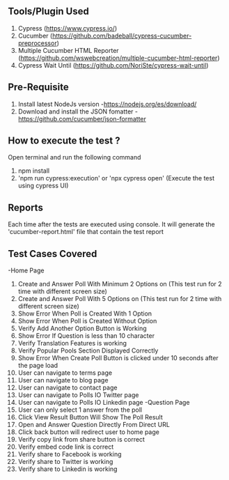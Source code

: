 ## Tools/Plugin Used
1. Cypress (https://www.cypress.io/)
2. Cucumber (https://github.com/badeball/cypress-cucumber-preprocessor)
3. Multiple Cucumber HTML Reporter (https://github.com/wswebcreation/multiple-cucumber-html-reporter)
4. Cypress Wait Until (https://github.com/NoriSte/cypress-wait-until)

## Pre-Requisite
1. Install latest NodeJs version -https://nodejs.org/es/download/
2. Download and install the JSON fomatter - https://github.com/cucumber/json-formatter

## How to execute the test ?
Open terminal and run the following command
1. npm install
2. 'npm run cypress:execution'
   or 
   'npx cypress open' (Execute the test using cypress UI)

## Reports
Each time after the tests are executed using console. It will generate the 'cucumber-report.html' file that contain the test report

## Test Cases Covered
-Home Page
1. Create and Answer Poll With Minimum 2 Options on <ScreenSize>  (This test run for 2 time with different screen size)
2. Create and Answer Poll With 5 Options on <ScreenSize> (This test run for 2 time with different screen size)
3. Show Error When Poll is Created With 1 Option
4. Show Error When Poll is Created Without Option
5. Verify Add Another Option Button is Working
6. Show Error If Question is less than 10 character
7. Verify Translation Features is working
8. Verify Popular Pools Section Displayed Correctly
9. Show Error When Create Poll Button is clicked under 10 seconds after the page load
10. User can navigate to terms page
11. User can navigate to blog page
12. User can navigate to contact page
13. User can navigate to Polls IO Twitter page
14. User can navigate to Polls IO Linkedin page 
-Question Page
1. User can only select 1 answer from the poll
2. Click View Result Button Will Show The Poll Result
3. Open and Answer Question Directly From Direct URL
4. Click back button will redirect user to home page
5. Verify copy link from share button is correct
6. Verify embed code link is correct
7. Verify share to Facebook is working
8. Verify share to Twitter is working
9. Verify share to Linkedin is working